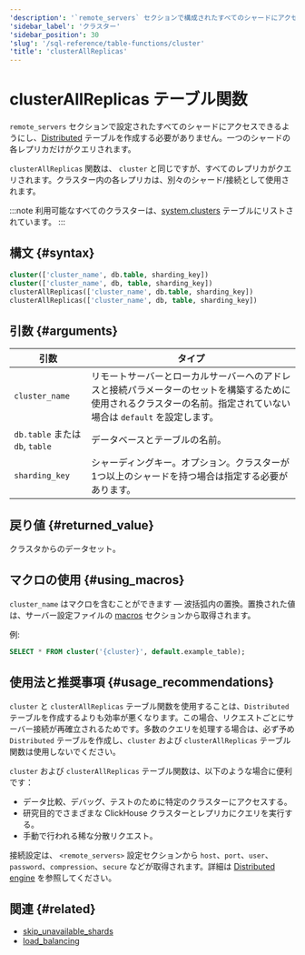 ```yaml
---
'description': '`remote_servers` セクションで構成されたすべてのシャードにアクセスを可能にし、分散テーブルを作成しなくてもクラスターのすべてのレプリカにアクセスできます。'
'sidebar_label': 'クラスター'
'sidebar_position': 30
'slug': '/sql-reference/table-functions/cluster'
'title': 'clusterAllReplicas'
---
```





# clusterAllReplicas テーブル関数

`remote_servers` セクションで設定されたすべてのシャードにアクセスできるようにし、[Distributed](../../engines/table-engines/special/distributed.md) テーブルを作成する必要がありません。一つのシャードの各レプリカだけがクエリされます。

`clusterAllReplicas` 関数は、 `cluster` と同じですが、すべてのレプリカがクエリされます。クラスター内の各レプリカは、別々のシャード/接続として使用されます。

:::note
利用可能なすべてのクラスターは、[system.clusters](../../operations/system-tables/clusters.md) テーブルにリストされています。
:::

## 構文 {#syntax}

```sql
cluster(['cluster_name', db.table, sharding_key])
cluster(['cluster_name', db, table, sharding_key])
clusterAllReplicas(['cluster_name', db.table, sharding_key])
clusterAllReplicas(['cluster_name', db, table, sharding_key])
```
## 引数 {#arguments}

| 引数                       | タイプ                                                                                                                                              |
|----------------------------|---------------------------------------------------------------------------------------------------------------------------------------------------|
| `cluster_name`             | リモートサーバーとローカルサーバーへのアドレスと接続パラメーターのセットを構築するために使用されるクラスターの名前。指定されていない場合は `default` を設定します。 |
| `db.table` または `db`, `table` | データベースとテーブルの名前。                                                                                                                   |
| `sharding_key`             | シャーディングキー。オプション。クラスターが1つ以上のシャードを持つ場合は指定する必要があります。                                                           |

## 戻り値 {#returned_value}

クラスタからのデータセット。

## マクロの使用 {#using_macros}

`cluster_name` はマクロを含むことができます — 波括弧内の置換。置換された値は、サーバー設定ファイルの [macros](../../operations/server-configuration-parameters/settings.md#macros) セクションから取得されます。

例:

```sql
SELECT * FROM cluster('{cluster}', default.example_table);
```

## 使用法と推奨事項 {#usage_recommendations}

`cluster` と `clusterAllReplicas` テーブル関数を使用することは、`Distributed` テーブルを作成するよりも効率が悪くなります。この場合、リクエストごとにサーバー接続が再確立されるためです。多数のクエリを処理する場合は、必ず予め `Distributed` テーブルを作成し、`cluster` および `clusterAllReplicas` テーブル関数は使用しないでください。

`cluster` および `clusterAllReplicas` テーブル関数は、以下のような場合に便利です：

- データ比較、デバッグ、テストのために特定のクラスターにアクセスする。
- 研究目的でさまざまな ClickHouse クラスターとレプリカにクエリを実行する。
- 手動で行われる稀な分散リクエスト。

接続設定は、 `<remote_servers>` 設定セクションから `host`、`port`、`user`、`password`、`compression`、`secure` などが取得されます。詳細は [Distributed engine](../../engines/table-engines/special/distributed.md) を参照してください。

## 関連 {#related}

- [skip_unavailable_shards](../../operations/settings/settings.md#skip_unavailable_shards)
- [load_balancing](../../operations/settings/settings.md#load_balancing)
